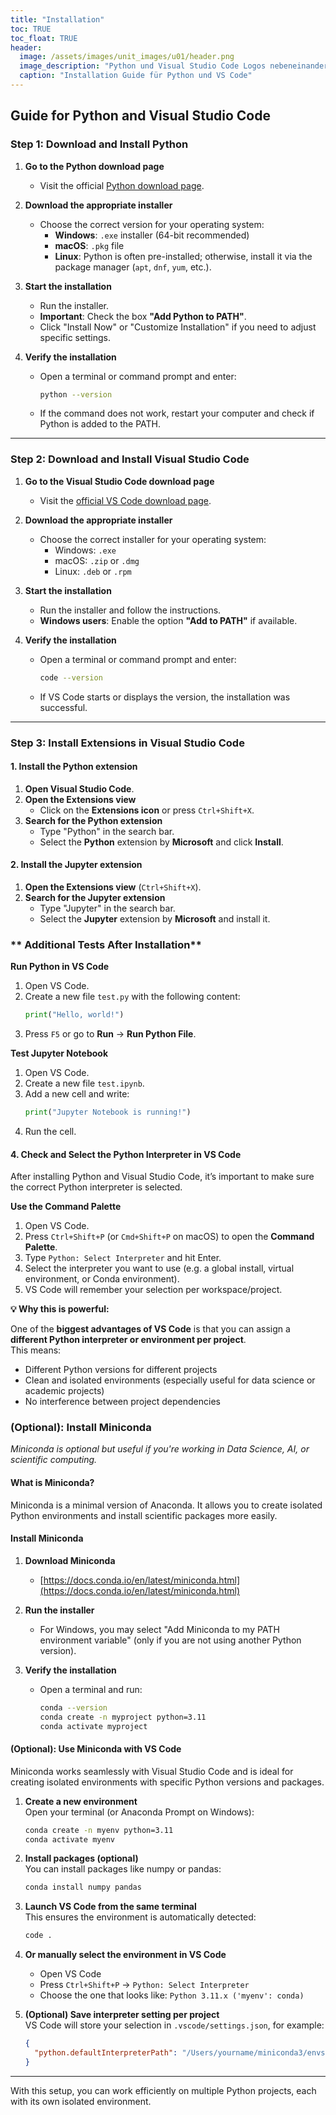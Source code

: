 ```yaml
---
title: "Installation"
toc: TRUE
toc_float: TRUE
header:
  image: /assets/images/unit_images/u01/header.png
  image_description: "Python und Visual Studio Code Logos nebeneinander"
  caption: "Installation Guide für Python und VS Code"
---
```


<!--more-->

## Guide for Python and Visual Studio Code

### **Step 1: Download and Install Python**

1. **Go to the Python download page**  
   - Visit the official [Python download page](https://www.python.org/downloads/).

2. **Download the appropriate installer**  
   - Choose the correct version for your operating system:
     - **Windows**: `.exe` installer (64-bit recommended)  
     - **macOS**: `.pkg` file  
     - **Linux**: Python is often pre-installed; otherwise, install it via the package manager (`apt`, `dnf`, `yum`, etc.).

3. **Start the installation**  
   - Run the installer.
   - **Important**: Check the box **"Add Python to PATH"**.
   - Click "Install Now" or "Customize Installation" if you need to adjust specific settings.

4. **Verify the installation**  
   - Open a terminal or command prompt and enter:
     ```sh
     python --version
     ```
   - If the command does not work, restart your computer and check if Python is added to the PATH.

---

### **Step 2: Download and Install Visual Studio Code**

1. **Go to the Visual Studio Code download page**  
   - Visit the [official VS Code download page](https://code.visualstudio.com/Download).

2. **Download the appropriate installer**  
   - Choose the correct installer for your operating system:
     - Windows: `.exe`
     - macOS: `.zip` or `.dmg`
     - Linux: `.deb` or `.rpm`

3. **Start the installation**  
   - Run the installer and follow the instructions.
   - **Windows users**: Enable the option **"Add to PATH"** if available.

4. **Verify the installation**  
   - Open a terminal or command prompt and enter:
     ```sh
     code --version
     ```
   - If VS Code starts or displays the version, the installation was successful.

---

### **Step 3: Install Extensions in Visual Studio Code**

#### **1. Install the Python extension**

1. **Open Visual Studio Code**.
2. **Open the Extensions view**  
   - Click on the **Extensions icon** or press `Ctrl+Shift+X`.
3. **Search for the Python extension**  
   - Type "Python" in the search bar.
   - Select the **Python** extension by **Microsoft** and click **Install**.

#### **2. Install the Jupyter extension**

1. **Open the Extensions view** (`Ctrl+Shift+X`).
2. **Search for the Jupyter extension**  
   - Type "Jupyter" in the search bar.
   - Select the **Jupyter** extension by **Microsoft** and install it.

### ** Additional Tests After Installation**
**Run Python in VS Code**

1. Open VS Code.
2. Create a new file `test.py` with the following content:
   ```python
   print("Hello, world!")
   ```
3. Press `F5` or go to **Run** → **Run Python File**.

**Test Jupyter Notebook**

1. Open VS Code.
2. Create a new file `test.ipynb`.
3. Add a new cell and write:
   ```python
   print("Jupyter Notebook is running!")
   ```
4. Run the cell.


#### **4. Check and Select the Python Interpreter in VS Code**

After installing Python and Visual Studio Code, it’s important to make sure the correct Python interpreter is selected.

**Use the Command Palette**

1. Open VS Code.
2. Press `Ctrl+Shift+P` (or `Cmd+Shift+P` on macOS) to open the **Command Palette**.
3. Type `Python: Select Interpreter` and hit Enter.
4. Select the interpreter you want to use (e.g. a global install, virtual environment, or Conda environment).
5. VS Code will remember your selection per workspace/project.


**💡 Why this is powerful:**

One of the **biggest advantages of VS Code** is that you can assign a **different Python interpreter or environment per project**.  
This means:
- Different Python versions for different projects
- Clean and isolated environments (especially useful for data science or academic projects)
- No interference between project dependencies


### **(Optional): Install Miniconda**

*Miniconda is optional but useful if you're working in Data Science, AI, or scientific computing.*

#### **What is Miniconda?**
Miniconda is a minimal version of Anaconda. It allows you to create isolated Python environments and install scientific packages more easily.

#### **Install Miniconda**

1. **Download Miniconda**  
   - [https://docs.conda.io/en/latest/miniconda.html](https://docs.conda.io/en/latest/miniconda.html)

2. **Run the installer**  
   - For Windows, you may select "Add Miniconda to my PATH environment variable" (only if you are not using another Python version).

3. **Verify the installation**  
   - Open a terminal and run:
     ```bash
     conda --version
     conda create -n myproject python=3.11
     conda activate myproject
     ```


#### (Optional): Use Miniconda with VS Code

Miniconda works seamlessly with Visual Studio Code and is ideal for creating isolated environments with specific Python versions and packages.


1. **Create a new environment**  
   Open your terminal (or Anaconda Prompt on Windows):
   ```bash
   conda create -n myenv python=3.11
   conda activate myenv
   ```

2. **Install packages (optional)**  
   You can install packages like numpy or pandas:
   ```bash
   conda install numpy pandas
   ```

3. **Launch VS Code from the same terminal**  
   This ensures the environment is automatically detected:
   ```bash
   code .
   ```

4. **Or manually select the environment in VS Code**  
   - Open VS Code
   - Press `Ctrl+Shift+P` → `Python: Select Interpreter`
   - Choose the one that looks like: `Python 3.11.x ('myenv': conda)`

5. **(Optional) Save interpreter setting per project**  
   VS Code will store your selection in `.vscode/settings.json`, for example:
   ```json
   {
     "python.defaultInterpreterPath": "/Users/yourname/miniconda3/envs/myenv/bin/python"
   }
   ```
---

With this setup, you can work efficiently on multiple Python projects, each with its own isolated environment.
